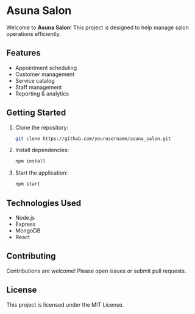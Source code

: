 # Asuna Salon

Welcome to **Asuna Salon**! This project is designed to help manage salon operations efficiently.

## Features

- Appointment scheduling
- Customer management
- Service catalog
- Staff management
- Reporting & analytics

## Getting Started

1. Clone the repository:
    ```bash
    git clone https://github.com/yourusername/asuna_salon.git
    ```
2. Install dependencies:
    ```bash
    npm install
    ```
3. Start the application:
    ```bash
    npm start
    ```

## Technologies Used

- Node.js
- Express
- MongoDB
- React

## Contributing

Contributions are welcome! Please open issues or submit pull requests.

## License

This project is licensed under the MIT License.